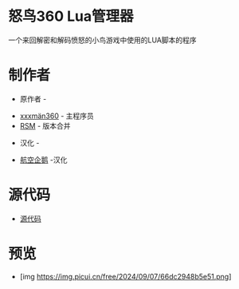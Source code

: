 # 怒鸟360 Lua管理器
一个来回解密和解码愤怒的小鸟游戏中使用的LUA脚本的程序

# 制作者
 - 原作者 -
* [xxxmän360](https://github.com/xxxman360) - 主程序员
* [RSM](https://github.com/giroletm) - 版本合并
 - 汉化 -
* [航空企鹅](https://space.bilibili.com/631743456) -汉化

# 源代码
* [源代码](https://github.com/AB360-org/LUAManager/releases)

# 预览
* [img https://img.picui.cn/free/2024/09/07/66dc2948b5e51.png]

